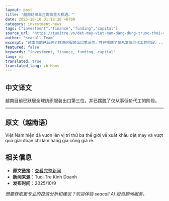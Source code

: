 ```yaml
---
layout: post
title: "越南纺织业正面临重大机遇。"
date: 2025-10-10 01:18:28 +0700
category: investment-news
tags: ["investment","finance","funding","capital"]
source_url: "https://tuoitre.vn/det-may-viet-nam-dang-dung-truoc-thoi-co-lon-20251009210213975.htm"
author: "seacall Team"
excerpt: "越南目前已跃居全球纺织服装出口第三位，并已摆脱了仅从事低价代工的阶段。..."
featured: false
keywords: "investment, finance, funding, capital"
lang: vi
translated: true
translated_lang: zh-Hans
---
```


## 中文译文

越南目前已跃居全球纺织服装出口第三位，并已摆脱了仅从事低价代工的阶段。

---

## 原文（越南语）

Việt Nam hiện đã vươn lên vị trí thứ ba thế giới về xuất khẩu dệt may và vượt qua giai đoạn chỉ làm hàng gia công giá rẻ.

## 相关信息

- **原文链接**：[查看完整新闻](https://tuoitre.vn/det-may-viet-nam-dang-dung-truoc-thoi-co-lon-20251009210213975.htm)
- **新闻来源**：Tuoi Tre Kinh Doanh
- **发布时间**：2025/10/9

*想要获取更专业的投资分析和建议？欢迎体验 seacall AI 投资顾问服务。*